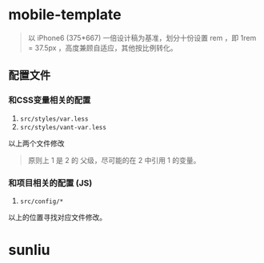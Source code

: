 # mobile-template

> 以 iPhone6 (375*667) 一倍设计稿为基准，划分十份设置 rem ，即 1rem = 37.5px ，高度兼顾自适应，其他按比例转化。

## 配置文件

### 和CSS变量相关的配置

1. `src/styles/var.less`
2. `src/styles/vant-var.less`

以上两个文件修改

>原则上 1 是 2 的 父级，尽可能的在 2 中引用 1 的变量。

### 和项目相关的配置 (JS)

1. `src/config/*`

以上的位置寻找对应文件修改。

# sunliu
